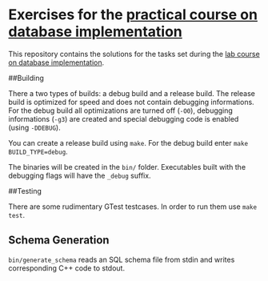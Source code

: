# Exercises for the [practical course on database implementation](http://www-db.in.tum.de/teaching/ws1516/imlab/index.shtml)

This repository contains the solutions for the tasks set during the [lab course on database implementation](http://www-db.in.tum.de/teaching/ws1516/imlab/index.shtml).

##Building

There a two types of builds: a debug build and a release build.
The release build is optimized for speed and does not contain debugging informations.
For the debug build all optimizations are turned off (`-O0`), debugging informations (`-g3`) are created and special debugging code is enabled (using `-DDEBUG`).

You can create a release build using `make`. For the debug build enter `make BUILD_TYPE=debug`.

The binaries will be created in the `bin/` folder.
Executables built with the debugging flags will have the `_debug` suffix.

##Testing

There are some rudimentary GTest testcases. In order to run them use `make test`.

## Schema Generation

`bin/generate_schema` reads an SQL schema file from stdin and writes corresponding C++ code to stdout.

